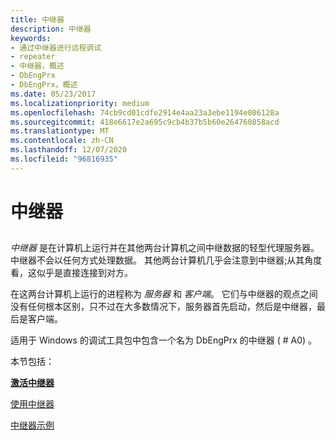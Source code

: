 ```yaml
---
title: 中继器
description: 中继器
keywords:
- 通过中继器进行远程调试
- repeater
- 中继器，概述
- DbEngPrx
- DbEngPrx，概述
ms.date: 05/23/2017
ms.localizationpriority: medium
ms.openlocfilehash: 74cb9cd01cdfe2914e4aa23a3ebe1194e086128a
ms.sourcegitcommit: 418e6617e2a695c9cb4b37b5b60e264760858acd
ms.translationtype: MT
ms.contentlocale: zh-CN
ms.lasthandoff: 12/07/2020
ms.locfileid: "96816935"
---
```

# <a name="repeaters"></a>中继器


## <span id="ddk_repeaters_dbg"></span><span id="DDK_REPEATERS_DBG"></span>


*中继器* 是在计算机上运行并在其他两台计算机之间中继数据的轻型代理服务器。 中继器不会以任何方式处理数据。 其他两台计算机几乎会注意到中继器;从其角度看，这似乎是直接连接到对方。

在这两台计算机上运行的进程称为 *服务器* 和 *客户端*。 它们与中继器的观点之间没有任何根本区别，只不过在大多数情况下，服务器首先启动，然后是中继器，最后是客户端。

适用于 Windows 的调试工具包中包含一个名为 DbEngPrx 的中继器 ( # A0) 。

本节包括：

[**激活中继器**](activating-a-repeater.md)

[使用中继器](using-a-repeater.md)

[中继器示例](repeater-examples.md)

 

 





